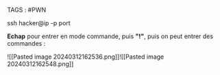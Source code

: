 TAGS : #PWN 

ssh hacker@ip -p port

**Echap** pour entrer en mode commande, puis **"!"**, puis on peut entrer des commandes : 

![[Pasted image 20240312162536.png]]![[Pasted image 20240312162548.png]]


